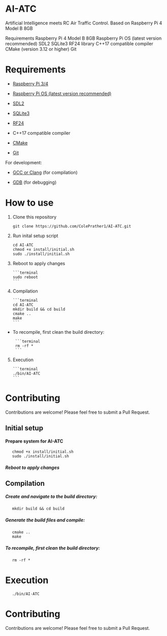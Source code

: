 # AI-ATC
Artificial Intelligence meets RC Air Traffic Control. Based on Raspberry Pi 4 Model B 8GB


Requirements
Raspberry Pi 4 Model B 8GB
Raspberry Pi OS (latest version recommended)
SDL2
SQLite3
RF24 library
C++17 compatible compiler
CMake (version 3.12 or higher)
Git


# Requirements

- [Raspberry Pi 3/4](https://www.raspberrypi.com/products/raspberry-pi-4-model-b/)

- [Raspberry Pi OS (latest version recommended)](https://www.raspberrypi.com/software/) 
 
- [SDL2](https://www.libsdl.org/)
 
- [SQLite3](https://www.sqlite.org/)
 
- [RF24](https://github.com/nRF24/RF24)

- C++17 compatible compiler

- [CMake](https://cmake.org/)

- [Git](https://git-scm.com/)
 

For development:
  
- [GCC or Clang](https://gcc.gnu.org/) (for compilation)
  
- [GDB](https://www.gnu.org/software/gdb/) (for debugging)
  



# How to use

1. Clone this repository 
       
       git clone https://github.com/ColePrather1/AI-ATC.git
       
2. Run inital setup script
       
       cd AI-ATC
       chmod +x install/initial.sh
       sudo ./install/initial.sh
            
3. Reboot to apply changes

       ```terminal
       sudo reboot
       ```

4. Compilation

       ```terminal
       cd AI-ATC
       mkdir build && cd build
       cmake ..
       make
       ```

- To recompile, first clean the build directory:

       ```terminal
       rm -rf *
       ```

5. Execution

       ```terminal
       ./bin/AI-ATC
       ```

# Contributing
Contributions are welcome! Please feel free to submit a Pull Request.





## Initial setup
#### Prepare system for AI-ATC
       chmod +x install/initial.sh
       sudo ./install/initial.sh
##### Reboot to apply changes

## Compilation
##### Create and navigate to the build directory:
       mkdir build && cd build
##### Generate the build files and compile:
       cmake ..
       make
##### To recompile, first clean the build directory:
       rm -rf *

# Execution
       ./bin/AI-ATC


# Contributing
Contributions are welcome! Please feel free to submit a Pull Request.
